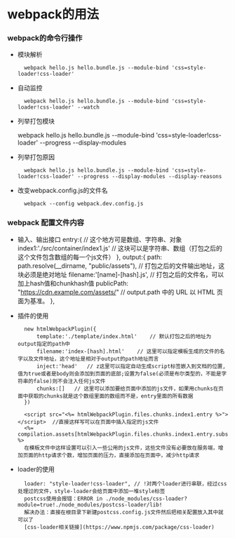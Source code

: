 # webpack的用法
### webpack的命令行操作
* 模块解析

        webpack hello.js hello.bundle.js --module-bind 'css=style-loader!css-loader'
* 自动监控

        webpack hello.js hello.bundle.js --module-bind 'css=style-loader!css-loader' --watch
* 列举打包模块

    webpack hello.js hello.bundle.js --module-bind 'css=style-loader!css-loader' --progress --display-modules
* 列举打包原因

        webpack hello.js hello.bundle.js --module-bind 'css=style-loader!css-loader' --progress --display-modules --display-reasons
* 改变webpack.config.js的文件名

        webpack --config webpack.dev.config.js
### webpack 配置文件内容
* 输入、输出接口
        entry:{     // 这个地方可是数组、字符串、对象
            index1:'./src/container/index1.js' // 这块可以是字符串、数组（打包之后的这个文件包含数组的每一个js文件）
        },
        output:{
            path: path.resolve(__dirname, "public/assets"),   // 打包之后的文件输出地址，这块必须是绝对地址
            filename:'[name]-[hash].js',    // 打包之后的文件名，可以加上hash值和chunkhash值
           publicPath: "https://cdn.example.com/assets/" // output.path 中的 URL 以 HTML 页面为基准。
        },
* 插件的使用

        new htmlWebpackPlugin({
            template:'./template/index.html'    // 默认打包之后的地址为output指定的path中
            filename:'index-[hash].html'    // 这里可以指定模板生成的文件的名字以及文件地址，这个地址是相对于output的path地址而言
            inject:'head'   // z这里可以指定自动生成script标签嵌入到文档的位置,值为true或者是body则会添加到页面的底部;设置为false(必须是布尔类型的，不能是字符串的false)则不会注入任何js文件
            chunks:[]   // 这里可以添加要给页面中添加的js文件，如果用chunks在页面中获取的chunks就是这个数组里面的数组而不是，entry里面的所有数据
        })

        <script src="<%= htmlWebpackPlugin.files.chunks.index1.entry %>"></script>  //直接这样写可以在页面中插入指定的js文件
        <%= compilation.assets[htmlWebpackPlugin.files.chunks.index1.entry.substr(htmlWebpackPlugin.files.publicPath.length)].source() %>
        在模板文件中这样设置可以引入一些公用的js文件，这些文件没有必要放在服务端，增加页面的http请求个数，增加页面的压力，直接添加在页面中，减少http请求
* loader的使用

        loader: "style-loader!css-loader", // !对两个loader进行串联，经过css处理过的文件，style-loader会给页面中添加一堆style标签
        postcss使用会报错：ERROR in ./node_modules/css-loader?module=true!./node_modules/postcss-loader/lib!
        解决办法：直接在根目录下新建postcss.config.js文件然后把相关配置放入其中就可以了
        [css-loader相关链接](https://www.npmjs.com/package/css-loader)